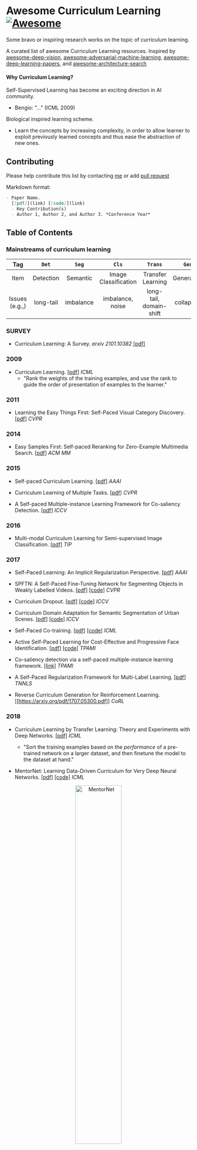 # Awesome Curriculum Learning[![Awesome](https://awesome.re/badge.svg)](https://awesome.re)
Some bravo or inspiring research works on the topic of curriculum learning.

A curated list of awesome Curriculum Learning resources. Inspired by [awesome-deep-vision](https://github.com/kjw0612/awesome-deep-vision), [awesome-adversarial-machine-learning](https://github.com/yenchenlin/awesome-adversarial-machine-learning), [awesome-deep-learning-papers](https://github.com/terryum/awesome-deep-learning-papers), and [awesome-architecture-search](https://github.com/markdtw/awesome-architecture-search)

#### Why Curriculum Learning?
Self-Supervised Learning has become an exciting direction in AI community. 
  - Bengio: "..." (ICML 2009)
  
Biological inspired learning scheme.
  - Learn the concepts by increasing complexity, in order to allow learner to exploit previously learned concepts and thus ease the abstraction of new ones.

## Contributing

Please help contribute this list by contacting [me](https://github.com/Openning07/awesome-curriculum-learning) or add [pull request](https://github.com/Openning07/awesome-curriculum-learning/pulls)

Markdown format:
```markdown
- Paper Name.
  [[pdf]](link) [[code]](link)
  - Key Contribution(s)
  - Author 1, Author 2, and Author 3. *Conference Year*
```

## Table of Contents

### Mainstreams of curriculum learning

|  Tag  |        `Det`     |           `Seg`       |         `Cls`        |      `Trans`      |      `Gen`   |    `Other`    |
|:----------------:|:----------------:|:---------------------:|:--------------------:|:-----------------:|:------------:|:-----------:|
|  Item  | Detection | Semantic | Image Classification | Transfer Learning |  Generation  | other types |
|  Issues (e.g.,)  | long-tail | imbalance | imbalance, noise | long-tail, domain-shift |  collapose  |  -  |

### SURVEY
- Curriculum Learning: A Survey. *arxiv 2101.10382*
  [[pdf]](https://arxiv.org/pdf/2101.10382.pdf)

### 2009
- Curriculum Learning.
  [[pdf]](https://qmro.qmul.ac.uk/xmlui/bitstream/handle/123456789/15972/Bengio%2C%202009%20Curriculum%20Learning.pdf?sequence=1&isAllowed=y) *ICML*
  - "Rank the weights of the training examples, and use the rank to guide the order of presentation of examples to the learner."

### 2011
- Learning the Easy Things First: Self-Paced Visual Category Discovery.
  [[pdf]](https://vision.cs.utexas.edu/projects/easiness/easiness_cvpr2011.pdf) *CVPR*

### 2014
- Easy Samples First: Self-paced Reranking for Zero-Example Multimedia Search.
  [[pdf]](http://www.cs.cmu.edu/~lujiang/camera_ready_papers/ACM_MM_fp_2014.pdf) *ACM MM*

### 2015
- Self-paced Curriculum Learning.
  [[pdf]](http://www.cs.cmu.edu/~lujiang/camera_ready_papers/AAAI_SPCL_2015.pdf) *AAAI*

- Curriculum Learning of Multiple Tasks.
  [[pdf]](https://openaccess.thecvf.com/content_cvpr_2015/papers/Pentina_Curriculum_Learning_of_2015_CVPR_paper.pdf) *CVPR*

- A Self-paced Multiple-instance Learning Framework for Co-saliency Detection.
  [[pdf]](https://openaccess.thecvf.com/content_iccv_2015/papers/Zhang_A_Self-Paced_Multiple-Instance_ICCV_2015_paper.pdf) *ICCV*

### 2016
- Multi-modal Curriculum Learning for Semi-supervised Image Classification.
  [[pdf]](https://www.dcs.bbk.ac.uk/~sjmaybank/MultiModal.pdf) *TIP*

### 2017
- Self-Paced Learning: An Implicit Regularization Perspective.
  [[pdf]](https://www.researchgate.net/profile/Jian_Liang25/publication/303750070_Self-Paced_Learning_an_Implicit_Regularization_Perspective/links/5858e75b08ae3852d25555e3/Self-Paced-Learning-an-Implicit-Regularization-Perspective.pdf) *AAAI*
  
- SPFTN: A Self-Paced Fine-Tuning Network for Segmenting Objects in Weakly Labelled Videos.
  [[pdf]](https://openaccess.thecvf.com/content_cvpr_2017/papers/Zhang_SPFTN_A_Self-Paced_CVPR_2017_paper.pdf) [[code]](https://github.com/VividLe/SPFTN) *CVPR*
  
- Curriculum Dropout.
  [[pdf]](http://www.vision.jhu.edu/assets/MorerioICCV17.pdf) [[code]](https://github.com/pmorerio/curriculum-dropout) *ICCV*

- Curriculum Domain Adaptation for Semantic Segmentation of Urban Scenes.
  [[pdf]](https://openaccess.thecvf.com/content_ICCV_2017/papers/Zhang_Curriculum_Domain_Adaptation_ICCV_2017_paper.pdf) [[code]](https://github.com/YangZhang4065/AdaptationSeg) *ICCV*

- Self-Paced Co-training.
  [[pdf]](http://proceedings.mlr.press/v70/ma17b/ma17b.pdf) [[code]](https://github.com/Flowerfan/Open-Reid) *ICML*

- Active Self-Paced Learning for Cost-Effective and Progressive Face Identification.
  [[pdf]](https://arxiv.org/pdf/1701.03555.pdf) [[code]](https://github.com/kezewang/ASPL) *TPAMI*

- Co-saliency detection via a self-paced multiple-instance learning framework.
  [[link]](https://ieeexplore.ieee.org/abstract/document/7469327) *TPAMI*

- A Self-Paced Regularization Framework for Multi-Label Learning.
  [[pdf]](https://arxiv.org/pdf/1603.06708.pdf) *TNNLS*

- Reverse Curriculum Generation for Reinforcement Learning.
  [[https://arxiv.org/pdf/1707.05300.pdf]] *CoRL*

### 2018
- Curriculum Learning by Transfer Learning: Theory and Experiments with Deep Networks.
  [[pdf]](https://arxiv.org/pdf/1802.03796.pdf) *ICML*
  - "Sort the training examples based on the *performance* of a pre-trained network on a larger dataset,
    and then finetune the model to the dataset at hand."
  
- MentorNet: Learning Data-Driven Curriculum for Very Deep Neural Networks.
  [[pdf]](http://proceedings.mlr.press/v80/jiang18c/jiang18c.pdf) [[code]](https://github.com/google/mentornet) *ICML*
<p align="center">
  <img src="https://github.com/google/mentornet/blob/master/images/overview.png" alt="MentorNet" width="50%">
</p>

- CurriculumNet: Weakly Supervised Learning from Large-Scale Web Images.
  [[pdf]](https://arxiv.org/pdf/1808.01097.pdf) [[code]](https://github.com/MalongTech/research-curriculumnet) *ECCV*

- Progressive Growing of GANs for Improved Quality, Stability, and Variation. `Gen`
  [[pdf]](https://openreview.net/forum?id=Hk99zCeAb&noteId=Hk99zCeAb) [[code]](https://github.com/tkarras/progressive_growing_of_gans) *ICLR*
  - "The key idea is to grow both the generator and discriminator progressively: starting from a low resolution, we add new layers that model increasingly fine details as training progresses. This both speeds the training up and greatly stabilizes it, allowing us to produce images of unprecedented quality."
<p align="center">
  <img src="https://pic1.zhimg.com/80/v2-fdaeb2fb88c40b315420b89c96460105_1440w.jpg?source=1940ef5c" alt="Progressive growing of GANs" width="60%">
</p>

- Minimax curriculum learning: Machine teaching with desirable difficulties and scheduled diversity.
  [[pdf]](https://openreview.net/pdf?id=BywyFQlAW) *ICLR*

- Learning to Teach with Dynamic Loss Functions.
  [[pdf]](https://papers.nips.cc/paper/7882-learning-to-teach-with-dynamic-loss-functions.pdf) *NeurIPS*
  - "A good teacher not only provides his/her students with qualified teaching materials (e.g., textbooks), but also sets up appropriate learning objectives (e.g., course projects and exams) considering different situations of a student."

- Self-Paced Deep Learning for Weakly Supervised Object Detection.
  [[pdf]](https://arxiv.org/pdf/1605.07651.pdf) *TPAMI*

- Unsupervised Feature Selection by Self-Paced Learning Regularization.
  [[pdf]](https://www.sciencedirect.com/science/article/abs/pii/S0167865518302782) *Pattern Recognition Letters*

### 2019
- Transferable Curriculum for Weakly-Supervised Domain Adaptation.
  [[pdf]](http://ise.thss.tsinghua.edu.cn/~mlong/doc/transferable-curriculum-aaai19.pdf) [[code]](https://github.com/thuml/TCL) *AAAI*

- Balanced Self-Paced Learning for Generative Adversarial Clustering Network.
  [[pdf]](http://openaccess.thecvf.com/content_CVPR_2019/papers/Ghasedi_Balanced_Self-Paced_Learning_for_Generative_Adversarial_Clustering_Network_CVPR_2019_paper.pdf) *CVPR*

- Local to Global Learning: Gradually Adding Classes for Training Deep Neural Networks.
  [[pdf]](https://openaccess.thecvf.com/content_CVPR_2019/papers/Cheng_Local_to_Global_Learning_Gradually_Adding_Classes_for_Training_Deep_CVPR_2019_paper.pdf) [[code]](https://github.com/piratehao/Local-to-Global-Learning-for-DNNs) *CVPR*

- Dynamic Curriculum Learning for Imbalanced Data Classification.
  [[pdf]](https://arxiv.org/pdf/1901.06783.pdf) [[simple demo]](https://github.com/apeterswu/L2T_loss) *ICCV*

- Guided Curriculum Model Adaptation and Uncertainty-Aware Evaluation for Semantic Nighttime Image Segmentation.
  [[pdf]](https://openaccess.thecvf.com/content_ICCV_2019/papers/Sakaridis_Guided_Curriculum_Model_Adaptation_and_Uncertainty-Aware_Evaluation_for_Semantic_Nighttime_ICCV_2019_paper.pdf) [[code]](https://www.trace.ethz.ch/publications/2019/GCMA_UIoU/) *ICCV*

- On The Power of Curriculum Learning in Training Deep Networks.
  [[pdf]](https://arxiv.org/pdf/1904.03626.pdf) *ICML*

- Data Parameters: A New Family of Parameters for Learning a Differentiable Curriculum.
  [[pdf]](https://papers.nips.cc/paper/2019/file/926ffc0ca56636b9e73c565cf994ea5a-Paper.pdf) [[code]](https://github.com/apple/ml-data-parameters) *NeurIPS*

-Leveraging prior-knowledge for weakly supervised object detection under a collaborative self-paced curriculum learning framework.
  [[link]](https://openreview.net/forum?id=Jv2tq4Opli) *IJCV*

- Curriculum Model Adaptation with Synthetic and Real Data for Semantic Foggy Scene Understanding.
  [[pdf]](https://arxiv.org/pdf/1901.01415.pdf) *IJCV*

### 2020
- Breaking the Curse of Space Explosion: Towards Effcient NAS with Curriculum Search.
  [[pdf]](http://proceedings.mlr.press/v119/guo20b.html) [[code]](https://github.com/guoyongcs/CNAS) *ICML*
<p align="center">
  <img src="https://github.com/guoyongcs/CNAS/blob/master/assets/cnas.jpg" alt="CNAS" width="45%">
</p>

- BBN: Bilateral-Branch Network with Cumulative Learning for Long-Tailed Visual Recognition.
  [[pdf]](https://arxiv.org/abs/1912.02413) [[code]](https://github.com/Megvii-Nanjing/BBN) *CVPR*
<p align="center">
  <img src="https://github.com/Openning07/awesome-curriculum-learning/blob/master/images/BBN_CVPR20.png" alt="BBN" width="70%">
</p>

- Open Compound Domain Adaptation.
  [[pdf]](https://arxiv.org/abs/1909.03403) [[code]](https://github.com/zhmiao/OpenCompoundDomainAdaptation-OCDA) *CVPR*
<p align="center">
  <img src="https://bair.berkeley.edu/static/blog/ocda/figure_4.png" alt="OCDA" width="65%">
</p>

- Curricularface: adaptive curriculum learning loss for deep face recognition.
  [[pdf]](https://arxiv.org/pdf/2004.00288.pdf) [[code]](https://github.com/HuangYG123/CurricularFace) *CVPR*
  - "our CurricularFace adaptively adjusts the relative importance of easy and hard samples during different training stages. In each stage, different samples are assigned with different importance according to their corresponding difficultness."

- Curriculum Manager for Source Selection in Multi-Source Domain Adaptation.
  [[pdf]](https://arxiv.org/pdf/2007.01261v1.pdf)[[code]](https://github.com/LoyoYang/CMSS) *ECCV*
  
- Content-Consistent Matching for Domain Adaptive Semantic Segmentation. `Seg`
  [[pdf]](https://arxiv.org/pdf/2007.01261v1.pdf) [[code]](https://github.com/Solacex/CCM) *ECCV*
  - "to acquire those synthetic images that share similar distribution with the real ones in the target domain, so that the domain gap can be naturally alleviated by employing the content-consistent synthetic images for training."
  - "not all the source images could contribute to the improvement of adaptation performance, especially at certain training stages."
<p align="center">
  <img src="https://pic2.zhimg.com/80/v2-f6f3eb85a79f206b4f5524eaf43a71fd_1440w.jpg" alt="CMM" width="70%">
</p>

- DA-NAS: Data Adapted Pruning for Efficient Neural Architecture Search.
  [[pdf]](http://www.ecva.net/papers/eccv_2020/papers_ECCV/papers/123720579.pdf) *ECCV*
  - "Our method is based on an interesting observation that the learning speed for blocks in deep neural networks is related to the difficulty of recognizing distinct categories. We carefully design a progressive data adapted pruning strategy for efficient architecture search. It will quickly trim low performed blocks on a subset of target dataset (e.g., easy classes), and then gradually find the best blocks on the whole target dataset."

- Label-similarity Curriculum Learning.
  [[pdf]](https://arxiv.org/pdf/1911.06902.pdf) [[code]](https://github.com/speedystream/LCL) *ECCV*
  - "The idea is to use a probability distribution over classes as target label, where the class probabilities reflect the similarity to the true class. Gradually, this label
representation is shifted towards the standard one-hot-encoding."

- Multi-Task Curriculum Framework for Open-Set Semi-Supervised Learning.
  [[pdf]](https://arxiv.org/pdf/2007.11330.pdf) [[code]](https://github.com/YU1ut/Multi-Task-Curriculum-Framework-for-Open-Set-SSL) *ECCV*

- Semi-Supervised Semantic Segmentation via Dynamic Self-Training and Class-Balanced Curriculum.
  [[pdf]](https://arxiv.org/abs/2004.08514) [[code]](https://github.com/voldemortX/DST-CBC) *arXiv 2004.08514*
  
- Evolutionary Population Curriculum for Scaling Multi-Agent Reinforcement Learning.
  [[pdf]](https://arxiv.org/pdf/2003.10423.pdf)[[code]](https://github.com/qian18long/epciclr2020) *ICLR*
  - "Evolutionary Population Curriculum (EPC), a curriculum learning paradigm that scales up MultiAgent Reinforcement Learning (MARL) by progressively increasing the population of training agents in a stage-wise manner."

- Curriculum Loss: Robust Learning and Generalization Against Label Corruption.
  [[pdf]](https://arxiv.org/pdf/1905.10045.pdf) *ICLR*

- Automatic Curriculum Learning through Value Disagreement.
  [[pdf]](https://papers.nips.cc/paper/2020/file/566f0ea4f6c2e947f36795c8f58ba901-Paper.pdf) *NeurIPS*
  - " When biological agents learn, there is often an organized and meaningful order to which learning happens."
  - "Our key insight is that if we can sample goals at the frontier of the set of goals that an agent is able to reach, it will provide a significantly stronger learning signal compared to randomly sampled goals"
<p align="center">
  <img src="https://github.com/Openning07/awesome-curriculum-learning/blob/master/images/AutomaticCurriculumLearningThroughValueDisagreement.png" alt="CMM" width="65%">
</p>

- Curriculum by Smoothing.
  [[pdf]](https://proceedings.neurips.cc/paper/2020/file/f6a673f09493afcd8b129a0bcf1cd5bc-Paper.pdf) [[code]](https://github.com/pairlab/CBS) *NeurIPS*

- Curriculum Learning by Dynamic Instance Hardness.
  [[pdf]](https://papers.nips.cc/paper/2020/file/62000dee5a05a6a71de3a6127a68778a-Paper.pdf) *NeurIPS*

- Self-paced Contrastive Learning with Hybrid Memory for Domain Adaptive Object Re-ID.
  [[pdf]](https://arxiv.org/pdf/2006.02713.pdf) [[code]](https://github.com/yxgeee/SpCL) [[zhihu]](https://zhuanlan.zhihu.com/p/269112325?utm_source=wechat_session&utm_medium=social&utm_oi=41299705069568&utm_content=group3_article&utm_campaign=shareopn&wechatShare=2&s_r=0) *NeurIPS*

- Self-Paced Deep Reinforcement Learning.
 [[pdf]](https://papers.nips.cc/paper/2020/hash/68a9750337a418a86fe06c1991a1d64c-Abstract.html) *NeurIPS*
 
- SuperLoss: A Generic Loss for Robust Curriculum Learning.
  [[pdf]](https://proceedings.neurips.cc/paper/2020/file/2cfa8f9e50e0f510ede9d12338a5f564-Paper.pdf) [[code]](https://github.com/AlanChou/Super-Loss) *NeurIPS*

- Curriculum Learning for Reinforcement Learning Domains: A Framework and Survey.
  [[pdf]](https://jmlr.org/papers/volume21/20-212/20-212.pdf) *JMLR*

### 2021
- Curriculum Labeling: Revisiting Pseudo-Labeling for Semi-Supervised Learning.
  [[pdf]](https://arxiv.org/pdf/2001.06001.pdf) [[code]](https://github.com/uvavision/Curriculum-Labeling) *AAAI*

- Robust Curriculum Learning: from clean label detection to noisy label self-correction.
  [[pdf]](https://openreview.net/pdf?id=lmTWnm3coJJ) [[online review]](https://openreview.net/forum?id=lmTWnm3coJJ) *ICLR*
  - "Robust curriculum learning (RoCL) improves noisy label learning by periodical transitions from supervised learning of clean labeled data to self-supervision of wrongly-labeled data, where the data are selected according to training dynamics."

- Robust Early-Learning: Hindering The Memorization of Noisy Labels.
  [[pdf]](https://openreview.net/pdf?id=Eql5b1_hTE4) [[online review]](https://openreview.net/forum?id=Eql5b1_hTE4) *ICLR*
  - "Robust early-learning: to reduce the side effect of noisy labels before early stopping and thus enhance the memorization of clean labels. Specifically, in each iteration, we divide all parameters into the critical and non-critical ones, and then perform different update rules for different types of parameters."

- When Do Curricula Work?
  [[pdf]](https://openreview.net/pdf?id=tW4QEInpni) *ICLR* (oral)
  - "We find that for standard benchmark datasets, curricula have only marginal benefits, and that randomly ordered samples perform as well or better than curricula and anti-curricula, suggesting that any benefit is entirely due to the dynamic training set size. ... Our experiments demonstrate that curriculum, but not anti-curriculum or random ordering can indeed improve the performance either with limited training time budget or in the existence of noisy data."

- Curriculum Graph Co-Teaching for Multi-Target Domain Adaptation.
  [[pdf]](https://arxiv.org/pdf/2104.00808.pdf) [[code]](https://github.com/Evgeneus/Graph-Domain-Adaptaion) *CVPR*
<p align="center">
  <img src="https://github.com/Evgeneus/Graph-Domain-Adaptaion/blob/master/data/pipeline.png" alt="Curriculum Graph Co-Teaching" width="80%">
</p>

- Unsupervised Curriculum Domain Adaptation for No-Reference Video Quality Assessment.
  [[pdf]](https://openaccess.thecvf.com/content/ICCV2021/papers/Chen_Unsupervised_Curriculum_Domain_Adaptation_for_No-Reference_Video_Quality_Assessment_ICCV_2021_paper.pdf) [[code]](https://github.com/cpf0079/UCDA) *ICCV*

- Adaptive Curriculum Learning.
  [[pdf]](https://openaccess.thecvf.com/content/ICCV2021/papers/Kong_Adaptive_Curriculum_Learning_ICCV_2021_paper.pdf) *ICCV*

- Multi-Level Curriculum for Training A Distortion-Aware Barrel Distortion Rectification Model.
  [[pdf]](https://openaccess.thecvf.com/content/ICCV2021/papers/Liao_Multi-Level_Curriculum_for_Training_a_Distortion-Aware_Barrel_Distortion_Rectification_Model_ICCV_2021_paper.pdf) *ICCV*

- TeachMyAgent: a Benchmark for Automatic Curriculum Learning in Deep RL.
  [[pdf]](https://arxiv.org/pdf/2103.09815.pdf) [[code]](https://github.com/flowersteam/TeachMyAgent) *ICML*
<p align="center">
  <img src="https://github.com/flowersteam/TeachMyAgent/blob/master/TeachMyAgent/graphics/readme_graphics/global_schema.png" alt="TechMyAgent" width="52%">
</p>

- Self-Paced Context Evaluation for Contextual Reinforcement Learning.
  [[pdf]](https://arxiv.org/pdf/2106.05110.pdf) *ICML*
  - "To improve sample efficiency for learning on such instances of a problem domain, we present Self-Paced Context Evaluation (SPaCE). Based on self-paced learning, \spc automatically generates \task curricula online with little computational overhead. To this end, SPaCE leverages information contained in state values during training to accelerate and improve training performance as well as generalization capabilities to new instances from the same problem domain."

- Curriculum Learning by Optimizing Learning Dynamics.
  [[pdf]](http://proceedings.mlr.press/v130/zhou21a/zhou21a.pdf) [[code]](https://github.com/tianyizhou/DoCL) *AISTATS*
<p align="center">
  <img src="https://github.com/tianyizhou/DoCL/raw/main/docl_aistats2021_thumbnail.png" alt="DoCL" width="52%">
</p>

- FlexMatch: Boosting Semi-Supervised Learning with Curriculum Pseudo Labeling.
  [[pdf]](https://arxiv.org/pdf/2110.08263.pdf) [[code]](https://github.com/torchssl/torchssl) *NeurIPS*

- Learning with Noisy Correspondence for Cross-modal Matching.
  [[pdf]](https://proceedings.neurips.cc/paper/2021/file/f5e62af885293cf4d511ceef31e61c80-Paper.pdf) [[code]](https://github.com/XLearning-SCU/2021-NeurIPS-NCR) *NeurIPS*
<p align="center">
  <img src="https://github.com/Openning07/awesome-curriculum-learning/blob/master/images/NCR_NeurIPS21.png" alt="NCR" width="85%">
</p>

- Self-Paced Contrastive Learning for Semi-Supervised Medical Image Segmentation with Meta-labels.
  [[pdf]](https://proceedings.neurips.cc/paper/2021/file/8b5c8441a8ff8e151b191c53c1842a38-Paper.pdf) *NeurIPS*
  - "A self-paced learning strategy exploiting the weak annotations is proposed to further help the learning process and discriminate useful labels from noise."

### 2022
- Pseudo-Labeled Auto-Curriculum Learning for Semi-Supervised Keypoint Localization.
  [[pdf]](https://arxiv.org/pdf/2201.08613.pdf) [[open review]](https://openreview.net/forum?id=6Q52pZ-Th7N) *ICLR*
  - "We propose to automatically select reliable pseudo-labeled samples with a series of dynamic thresholds, which constitutes a learning curriculum."

- C-Planning: An Automatic Curriculum for Learning Goal-Reaching Tasks.
  [[pdf]](https://openreview.net/pdf?id=K2JfSnLBD9) [[open review]](https://openreview.net/forum?id=K2JfSnLBD9) *ICLR*

- Curriculum learning as a tool to uncover learning principles in the brain.
  [[pdf]](https://openreview.net/pdf?id=TpJMvo0_pu-) [[open review]](https://openreview.net/forum?id=TpJMvo0_pu-) *ICLR*
  
- It Takes Four to Tango: Multiagent Self Play for Automatic Curriculum Generation.
  [[pdf]](https://openreview.net/pdf?id=q4tZR1Y-UIs) [[open review]](https://openreview.net/forum?id=q4tZR1Y-UIs) *ICLR*
  
- Boosted Curriculum Reinforcement Learning.
  [[pdf]](https://openreview.net/pdf?id=anbBFlX1tJ1) [[open review]](https://openreview.net/forum?id=anbBFlX1tJ1) *ICLR*
